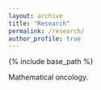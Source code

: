 ```yaml
---
layout: archive
title: "Research"
permalink: /research/
author_profile: true
---
```


{% include base_path %}

Mathematical oncology.


